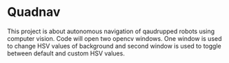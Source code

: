 # Quadnav
This project is about autonomous navigation of qaudrupped robots using computer vision.
Code will open two opencv windows. One window is used to change HSV values of background and
second window is used to toggle between default and custom HSV values.

